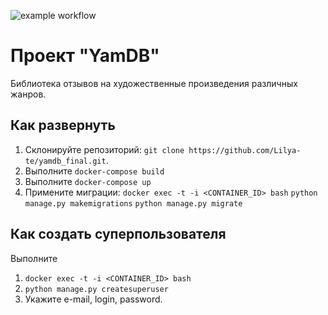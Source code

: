 ![example workflow](https://github.com/Lilya-te/yamdb_final/actions/workflows/main.yml/badge.svg)

# Проект "YamDB"

Библиотека отзывов на художественные произведения различных жанров.
## Как развернуть
1. Склонируйте репозиторий: ```git clone https://github.com/Lilya-te/yamdb_final.git```.
2. Выполните ```docker-compose build```
4. Выполните ```docker-compose up```
5. Примените миграции: ```docker exec -t -i <CONTAINER_ID> bash```
    ```python manage.py makemigrations```
    ```python manage.py migrate```      

## Как создать суперпользователя
Выполните
1. ```docker exec -t -i <CONTAINER_ID> bash```
2. ```python manage.py createsuperuser```
3. Укажите e-mail, login, password.